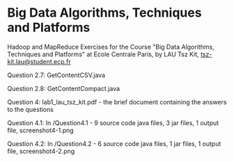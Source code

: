 # Big Data Algorithms, Techniques and Platforms
Hadoop and MapReduce Exercises for the Course "Big Data Algorithms, Techniques and Platforms" at Ecole Centrale Paris, by LAU Tsz Kit, tsz-kit.lau@student.ecp.fr

Question 2.7: GetContentCSV.java

Question 2.8: GetContentCompact.java

Question 4: lab1_lau_tsz_kit.pdf - the brief document containing the answers to the questions

Question 4.1: In /Question4.1 - 9 source code java files, 3 jar files, 1 output file, screenshot4-1.png

Question 4.2: In /Question4.2 - 6 source code java files, 1 jar files, 1 output file, screenshot4-2.png
